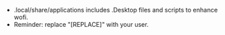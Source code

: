 - .local/share/applications includes .Desktop files and scripts to enhance wofi. 
- Reminder: replace "[REPLACE]" with your user.
